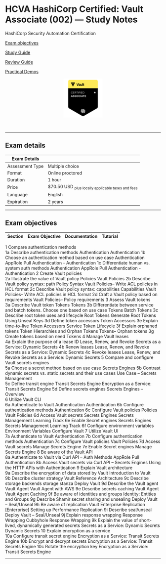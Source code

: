 # HCVA HashiCorp Certified: Vault Associate (002) — Study Notes
HashiCorp Security Automation Certification

[Exam objectives](https://www.hashicorp.com/certification/vault-associate|)

[Study Guide](https://developer.hashicorp.com/vault/tutorials/associate-cert/associate-study?product_intent=vault)

[Review Guide](https://developer.hashicorp.com/vault/tutorials/associate-cert/associate-review)

[Practical Demos](https://terraformguru.com/terraform-certification-using-aws-cloud/)

<p align="center">
  <img src="images/hcva-badge.webp" {:height="25%" width="25%"}>
</p>
<br/>
  
---  

## Exam details

Exam Details  |   |
------------- | - |  
Assessment Type	| Multiple choice
Format	| Online proctored
Duration	| 1 hour
Price	| $70.50 USD <sub>plus locally applicable taxes and fees</sub>
Language	| English
Expiration |	2 years

---  

## Exam objectives

| Section | Exam Objective     |  Documentation   | Tutorial  |
| ------- | ------------------ |  --------------- | --------- | 
1	Compare authentication methods		
1a	Describe authentication methods	Authentication	Authentication
1b	Choose an authentication method based on use case	Authentication	AppRole Pull Authentication - Authentication
1c	Differentiate human vs. system auth methods	Authentication	AppRole Pull Authentication - Authentication
2	Create Vault policies		
2a	Illustrate the value of Vault policy	Policies	Vault Policies
2b	Describe Vault policy syntax: path	Policy Syntax	Vault Policies– Write ACL policies in HCL format
2c	Describe Vault policy syntax: capabilities	Capabilities	Vault Policies– Write ACL policies in HCL format
2d	Craft a Vault policy based on requirements		Vault Policies– Policy requirements
3	Assess Vault tokens		
3a	Describe Vault token	Tokens	Tokens
3b	Differentiate between service and batch tokens. 
Choose one based on use case	Tokens	Batch Tokens
3c	Describe root token uses and lifecycle	Root Tokens	Generate Root Tokens Using Unseal Keys
3d	Define token accessors	Token Accessors	
3e	Explain time-to-live	Token Accessors	Service Token Lifecycle
3f	Explain orphaned tokens	Token Hierarchies and Orphan Tokens	Tokens– Orphan tokens
3g	Create tokens based on need		Tokens
4	Manage Vault leases		
4a	Explain the purpose of a lease ID	Lease, Renew, and Revoke	Secrets as a Service: Dynamic Secrets
4b	Renew leases	Lease, Renew, and Revoke	Secrets as a Service: Dynamic Secrets
4c	Revoke leases	Lease, Renew, and Revoke	Secrets as a Service: Dynamic Secrets
5	Compare and configure Vault secrets engines		
5a	Choose a secret method based on use case	Secrets Engines	
5b	Contrast dynamic secrets vs. static secrets and their use cases	Use Case – Secrets Management	
5c	Define transit engine	Transit Secrets Engine	Encryption as a Service: Transit Secrets Engine
5d	Define secrets engines	Secrets Engines – Overview	
6	Utilize Vault CLI		
6a	Authenticate to Vault	Authentication	Authentication
6b	Configure authentication methods		Authentication
6c	Configure Vault policies		Policies Vault Policies
6d	Access Vault secrets		Secrets Engines Secrets Management Learning Track
6e	Enable Secret engines		Secrets Engines Secrets Management Learning Track
6f	Configure environment variables	Environment Variables	Configure Vault
7	Utilize Vault UI		
7a	Authenticate to Vault		Authentication
7b	Configure authentication methods		Authentication
7c	Configure Vault policies		Vault Policies
7d	Access Vault secrets		Manage Secrets Engine
7e	Enable Secret engines		Manage Secrets Engine
8	Be aware of the Vault API		
8a	Authenticate to Vault via Curl	API – Auth Methods	AppRole Pull Authentication
8b	Access Vault secrets via Curl	API – Secrets Engines	Using the HTTP APIs with Authentication
9	Explain Vault architecture		
9a	Describe the encryption of data stored by Vault	Introduction to Vault	
9b	Describe cluster strategy		Vault Reference Architecture
9c	Describe storage backends	storage stanza	Deploy Vault
9d	Describe the Vault agent	Vault Agent	Vault Agent with AWS
9e	Describe secrets caching	Vault Agent	Vault Agent Caching
9f	Be aware of identities and groups		Identity: Entities and Groups
9g	Describe Shamir secret sharing and unsealing		Deploy Vault – Seal/Unseal
9h	Be aware of replication	 Vault Enterprise Replication	[Enterprise] Setting up Performance Replication
9i	Describe seal/unseal		Deploy Vault – Seal/Unseal
9j	Explain response wrapping	Response Wrapping	Cubbyhole Response Wrapping
9k	Explain the value of short-lived, dynamically generated secrets		Secrets as a Service: Dynamic Secrets Dynamic Secrets
10	Explain encryption as a service		
10a	Configure transit secret engine		Encryption as a Service: Transit Secrets Engine
10b	Encrypt and decrypt secrets		Encryption as a Service: Transit Secrets Engine
10c	Rotate the encryption key		Encryption as a Service: Transit Secrets Engine


---  
